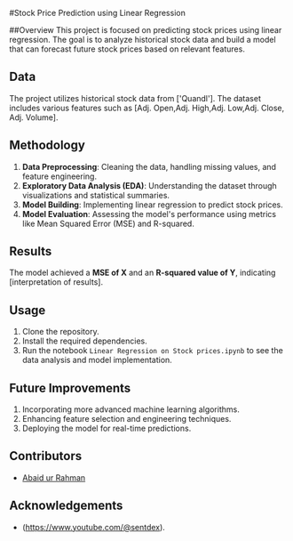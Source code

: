#Stock Price Prediction using Linear Regression

##Overview 
This project is focused on predicting stock prices using linear regression. The goal is to analyze historical stock data and build a model that can forecast future stock prices based on relevant features.

## Data
The project utilizes historical stock data from ['Quandl']. The dataset includes various features such as [Adj. Open,Adj. High,Adj. Low,Adj. Close, Adj. Volume].

## Methodology
1. **Data Preprocessing**: Cleaning the data, handling missing values, and feature engineering.
2. **Exploratory Data Analysis (EDA)**: Understanding the dataset through visualizations and statistical summaries.
3. **Model Building**: Implementing linear regression to predict stock prices.
4. **Model Evaluation**: Assessing the model's performance using metrics like Mean Squared Error (MSE) and R-squared.

## Results
The model achieved a **MSE of X** and an **R-squared value of Y**, indicating [interpretation of results].

## Usage
1. Clone the repository.
2. Install the required dependencies.
3. Run the notebook `Linear Regression on Stock prices.ipynb` to see the data analysis and model implementation.

## Future Improvements
1. Incorporating more advanced machine learning algorithms.
2. Enhancing feature selection and engineering techniques.
3. Deploying the model for real-time predictions.

## Contributors
- [Abaid ur Rahman](https://github.com/AbaidurRahman)

## Acknowledgements
- (https://www.youtube.com/@sentdex).
